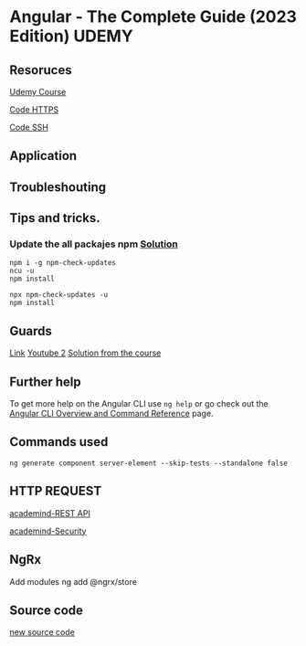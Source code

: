 # Angular - The Complete Guide (2023 Edition) UDEMY

## Resoruces

[Udemy Course](https://www.udemy.com/course/the-complete-guide-to-angular-2/)

[Code HTTPS](https://github.com/Miguel-Angel-Martin/angular-course.git)

[Code SSH](git@github.com:Miguel-Angel-Martin/angular-course.git)

## Application


## Troubleshouting

## Tips and tricks.

### Update the all packajes npm [Solution](https://stackoverflow.com/questions/16073603/how-can-i-update-each-dependency-in-package-json-to-the-latest-version)

```
npm i -g npm-check-updates
ncu -u
npm install
```
```
npx npm-check-updates -u
npm install
```

## Guards
[Link](https://www.youtube.com/watch?v=D1g6RW4oJEs)
[Youtube 2](https://www.youtube.com/watch?v=Gm6FfkIsTC8)
[Solution from the course](https://www.udemy.com/course/the-complete-guide-to-angular-2/learn/lecture/6656072#questions/19626762)

## Further help

To get more help on the Angular CLI use `ng help` or go check out the [Angular CLI Overview and Command Reference](https://angular.io/cli) page.

## Commands used

```angular
ng generate component server-element --skip-tests --standalone false
```

## HTTP REQUEST

[academind-REST API](https://academind.com/tutorials/building-a-restful-api-with-nodejs)

[academind-Security](https://academind.com/tutorials/hide-javascript-code)


## NgRx

Add modules ng add @ngrx/store 

## Source code

[new source code](https://github.com/mschwarzmueller/angular-complete-guide-course-resources/blob/main/attachments/12-http/shared.zip)

